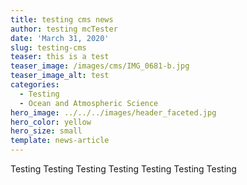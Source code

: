 ```yaml
---
title: testing cms news
author: testing mcTester
date: 'March 31, 2020'
slug: testing-cms
teaser: this is a test
teaser_image: /images/cms/IMG_0681-b.jpg
teaser_image_alt: test
categories:
  - Testing
  - Ocean and Atmospheric Science
hero_image: ../../../images/header_faceted.jpg
hero_color: yellow
hero_size: small
template: news-article
---
```

Testing Testing Testing Testing Testing Testing Testing 
